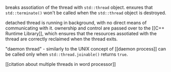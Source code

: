 breaks assotiation of the thread with `std::thread` object.
enxures that `std::terminate()` won't be called when the `std::thread` object is destroyed.

detached thread is running in background, with no direct means of communicating with it.
ownership and control are passed over to the [[C++ Runtime Library]], which ensures that the resources assotiated with the thread are correctly reclaimed when the thread exits.

"daemon thread" - similarly to the UNIX concept of [[daemon process]]
can be called only when `std::thread.joinable()` returns `true`.

[[citation about multiple threads in word processor]]
